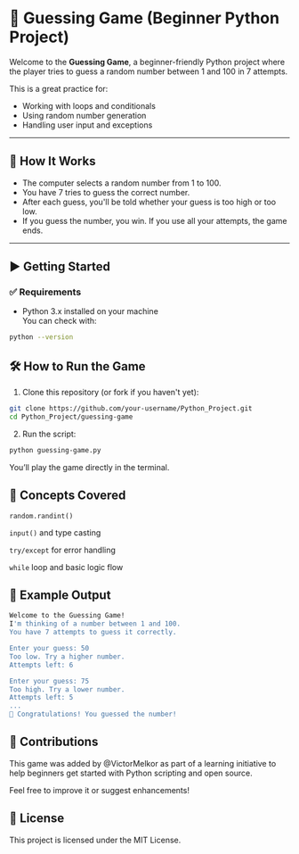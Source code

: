 # 🎯 Guessing Game (Beginner Python Project)

Welcome to the **Guessing Game**, a beginner-friendly Python project where the player tries to guess a random number between 1 and 100 in 7 attempts.

This is a great practice for:
- Working with loops and conditionals
- Using random number generation
- Handling user input and exceptions

---

## 📌 How It Works

- The computer selects a random number from 1 to 100.
- You have 7 tries to guess the correct number.
- After each guess, you'll be told whether your guess is too high or too low.
- If you guess the number, you win. If you use all your attempts, the game ends.

---

## ▶️ Getting Started

### ✅ Requirements

- Python 3.x installed on your machine  
  You can check with:

```bash
python --version
```

## 🛠️ How to Run the Game
1. Clone this repository (or fork if you haven't yet):
```bash
git clone https://github.com/your-username/Python_Project.git
cd Python_Project/guessing-game
```
2. Run the script:
```bash
python guessing-game.py
```

You’ll play the game directly in the terminal.

## 🧠 Concepts Covered
`random.randint()`

`input()` and type casting

`try/except` for error handling

`while` loop and basic logic flow

## 🧩 Example Output

```bash
Welcome to the Guessing Game!
I'm thinking of a number between 1 and 100.
You have 7 attempts to guess it correctly.

Enter your guess: 50
Too low. Try a higher number.
Attempts left: 6

Enter your guess: 75
Too high. Try a lower number.
Attempts left: 5
...
🎉 Congratulations! You guessed the number!
``` 
    


## 🤝 Contributions
This game was added by @VictorMelkor as part of a learning initiative to help beginners get started with Python scripting and open source.

Feel free to improve it or suggest enhancements!

## 📄 License
This project is licensed under the MIT License.